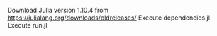 Download Julia version 1.10.4 from https://julialang.org/downloads/oldreleases/
Execute dependencies.jl
Execute run.jl
